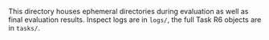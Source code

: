 This directory houses ephemeral directories during evaluation as well as final evaluation results. Inspect logs are in `logs/`, the full Task R6 objects are in `tasks/`.
